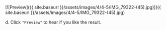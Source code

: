 ---
---

[![Preview]({{ site.baseurl }}/assets/images/4/4-5/IMG_79322-(45).jpg)]({{
site.baseurl }}/assets/images/4/4-5/IMG_79322-(45).jpg)

d. Click `"Preview"` to hear if you like the result.
